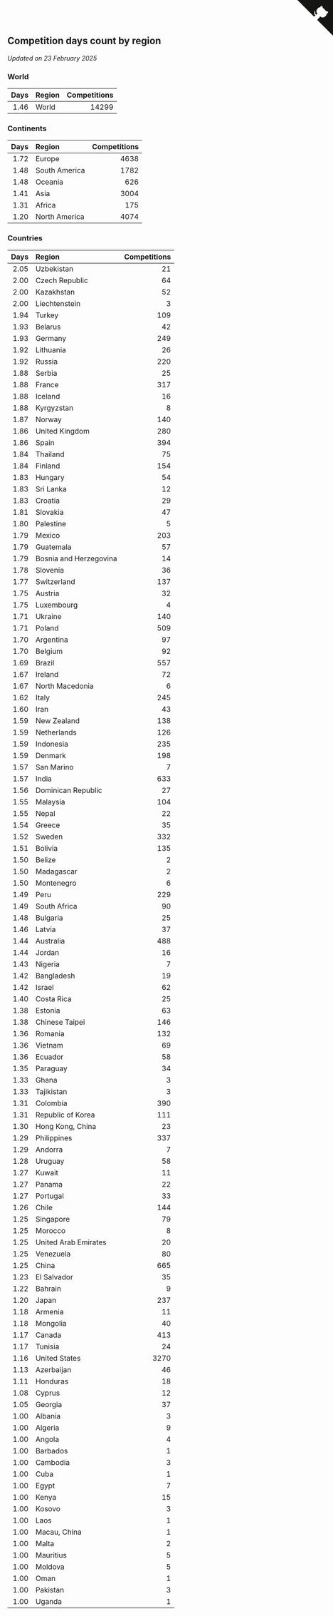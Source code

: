 ## Competition days count by region

*Updated on 23 February 2025*


### World

| Days | Region | Competitions |
| ---: | :--- | ---: |
| 1.46 | World | 14299 |

### Continents

| Days | Region | Competitions |
| ---: | :--- | ---: |
| 1.72 | Europe | 4638 |
| 1.48 | South America | 1782 |
| 1.48 | Oceania | 626 |
| 1.41 | Asia | 3004 |
| 1.31 | Africa | 175 |
| 1.20 | North America | 4074 |

### Countries

| Days | Region | Competitions |
| ---: | :--- | ---: |
| 2.05 | Uzbekistan | 21 |
| 2.00 | Czech Republic | 64 |
| 2.00 | Kazakhstan | 52 |
| 2.00 | Liechtenstein | 3 |
| 1.94 | Turkey | 109 |
| 1.93 | Belarus | 42 |
| 1.93 | Germany | 249 |
| 1.92 | Lithuania | 26 |
| 1.92 | Russia | 220 |
| 1.88 | Serbia | 25 |
| 1.88 | France | 317 |
| 1.88 | Iceland | 16 |
| 1.88 | Kyrgyzstan | 8 |
| 1.87 | Norway | 140 |
| 1.86 | United Kingdom | 280 |
| 1.86 | Spain | 394 |
| 1.84 | Thailand | 75 |
| 1.84 | Finland | 154 |
| 1.83 | Hungary | 54 |
| 1.83 | Sri Lanka | 12 |
| 1.83 | Croatia | 29 |
| 1.81 | Slovakia | 47 |
| 1.80 | Palestine | 5 |
| 1.79 | Mexico | 203 |
| 1.79 | Guatemala | 57 |
| 1.79 | Bosnia and Herzegovina | 14 |
| 1.78 | Slovenia | 36 |
| 1.77 | Switzerland | 137 |
| 1.75 | Austria | 32 |
| 1.75 | Luxembourg | 4 |
| 1.71 | Ukraine | 140 |
| 1.71 | Poland | 509 |
| 1.70 | Argentina | 97 |
| 1.70 | Belgium | 92 |
| 1.69 | Brazil | 557 |
| 1.67 | Ireland | 72 |
| 1.67 | North Macedonia | 6 |
| 1.62 | Italy | 245 |
| 1.60 | Iran | 43 |
| 1.59 | New Zealand | 138 |
| 1.59 | Netherlands | 126 |
| 1.59 | Indonesia | 235 |
| 1.59 | Denmark | 198 |
| 1.57 | San Marino | 7 |
| 1.57 | India | 633 |
| 1.56 | Dominican Republic | 27 |
| 1.55 | Malaysia | 104 |
| 1.55 | Nepal | 22 |
| 1.54 | Greece | 35 |
| 1.52 | Sweden | 332 |
| 1.51 | Bolivia | 135 |
| 1.50 | Belize | 2 |
| 1.50 | Madagascar | 2 |
| 1.50 | Montenegro | 6 |
| 1.49 | Peru | 229 |
| 1.49 | South Africa | 90 |
| 1.48 | Bulgaria | 25 |
| 1.46 | Latvia | 37 |
| 1.44 | Australia | 488 |
| 1.44 | Jordan | 16 |
| 1.43 | Nigeria | 7 |
| 1.42 | Bangladesh | 19 |
| 1.42 | Israel | 62 |
| 1.40 | Costa Rica | 25 |
| 1.38 | Estonia | 63 |
| 1.38 | Chinese Taipei | 146 |
| 1.36 | Romania | 132 |
| 1.36 | Vietnam | 69 |
| 1.36 | Ecuador | 58 |
| 1.35 | Paraguay | 34 |
| 1.33 | Ghana | 3 |
| 1.33 | Tajikistan | 3 |
| 1.31 | Colombia | 390 |
| 1.31 | Republic of Korea | 111 |
| 1.30 | Hong Kong, China | 23 |
| 1.29 | Philippines | 337 |
| 1.29 | Andorra | 7 |
| 1.28 | Uruguay | 58 |
| 1.27 | Kuwait | 11 |
| 1.27 | Panama | 22 |
| 1.27 | Portugal | 33 |
| 1.26 | Chile | 144 |
| 1.25 | Singapore | 79 |
| 1.25 | Morocco | 8 |
| 1.25 | United Arab Emirates | 20 |
| 1.25 | Venezuela | 80 |
| 1.25 | China | 665 |
| 1.23 | El Salvador | 35 |
| 1.22 | Bahrain | 9 |
| 1.20 | Japan | 237 |
| 1.18 | Armenia | 11 |
| 1.18 | Mongolia | 40 |
| 1.17 | Canada | 413 |
| 1.17 | Tunisia | 24 |
| 1.16 | United States | 3270 |
| 1.13 | Azerbaijan | 46 |
| 1.11 | Honduras | 18 |
| 1.08 | Cyprus | 12 |
| 1.05 | Georgia | 37 |
| 1.00 | Albania | 3 |
| 1.00 | Algeria | 9 |
| 1.00 | Angola | 4 |
| 1.00 | Barbados | 1 |
| 1.00 | Cambodia | 3 |
| 1.00 | Cuba | 1 |
| 1.00 | Egypt | 7 |
| 1.00 | Kenya | 15 |
| 1.00 | Kosovo | 3 |
| 1.00 | Laos | 1 |
| 1.00 | Macau, China | 1 |
| 1.00 | Malta | 2 |
| 1.00 | Mauritius | 5 |
| 1.00 | Moldova | 5 |
| 1.00 | Oman | 1 |
| 1.00 | Pakistan | 3 |
| 1.00 | Uganda | 1 |


<a href="https://github.com/jonatanklosko/wca_statistics" class="github-corner" aria-label="View source on Github"><svg width="80" height="80" viewBox="0 0 250 250" style="fill:#151513; color:#fff; position: absolute; top: 0; border: 0; right: 0;" aria-hidden="true"><path d="M0,0 L115,115 L130,115 L142,142 L250,250 L250,0 Z"></path><path d="M128.3,109.0 C113.8,99.7 119.0,89.6 119.0,89.6 C122.0,82.7 120.5,78.6 120.5,78.6 C119.2,72.0 123.4,76.3 123.4,76.3 C127.3,80.9 125.5,87.3 125.5,87.3 C122.9,97.6 130.6,101.9 134.4,103.2" fill="currentColor" style="transform-origin: 130px 106px;" class="octo-arm"></path><path d="M115.0,115.0 C114.9,115.1 118.7,116.5 119.8,115.4 L133.7,101.6 C136.9,99.2 139.9,98.4 142.2,98.6 C133.8,88.0 127.5,74.4 143.8,58.0 C148.5,53.4 154.0,51.2 159.7,51.0 C160.3,49.4 163.2,43.6 171.4,40.1 C171.4,40.1 176.1,42.5 178.8,56.2 C183.1,58.6 187.2,61.8 190.9,65.4 C194.5,69.0 197.7,73.2 200.1,77.6 C213.8,80.2 216.3,84.9 216.3,84.9 C212.7,93.1 206.9,96.0 205.4,96.6 C205.1,102.4 203.0,107.8 198.3,112.5 C181.9,128.9 168.3,122.5 157.7,114.1 C157.9,116.9 156.7,120.9 152.7,124.9 L141.0,136.5 C139.8,137.7 141.6,141.9 141.8,141.8 Z" fill="currentColor" class="octo-body"></path></svg></a><style>.github-corner:hover .octo-arm{animation:octocat-wave 560ms ease-in-out}@keyframes octocat-wave{0%,100%{transform:rotate(0)}20%,60%{transform:rotate(-25deg)}40%,80%{transform:rotate(10deg)}}@media (max-width:500px){.github-corner:hover .octo-arm{animation:none}.github-corner .octo-arm{animation:octocat-wave 560ms ease-in-out}}</style>
